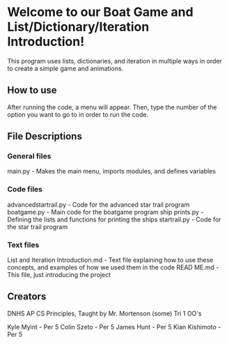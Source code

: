 # Welcome to our Boat Game and List/Dictionary/Iteration Introduction!

This program uses lists, dictionaries, and iteration in multiple ways in order to create a simple game and animations.

## How to use

After running the code, a menu will appear.  Then, type the number of the option you want to go to in order to run the code.

## File Descriptions

### General files

main.py - Makes the main menu, imports modules, and defines variables

### Code files

advancedstartrail.py - Code for the advanced star trail program
boatgame.py - Main code for the boatgame program
ship prints.py - Defining the lists and functions for printing the ships
startrail.py - Code for the star trail program

### Text files

List and Iteration Introduction.md - Text file explaining how to use these concepts, and examples of how we used them in the code
READ ME.md - This file, just introducing the project

## Creators

DNHS AP CS Principles, Taught by Mr. Mortenson 
(some) Tri 1 OO's 

Kyle Myint - Per 5
Colin Szeto - Per 5
James Hunt - Per 5
Kian Kishimoto - Per 5

